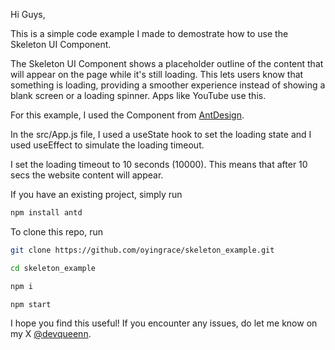 Hi Guys, 

This is a simple code example I made to demostrate how to use the Skeleton UI Component. 

The Skeleton UI Component shows a placeholder outline of the content that will appear on the page while it's still loading. This lets users know that something is loading, providing a smoother experience instead of showing a blank screen or a loading spinner. Apps like YouTube use this. 

For this example, I used the <Skeleton/> Component from [AntDesign](https://ant.design). 

In the src/App.js file, I used a useState hook to set the loading state and I used useEffect to simulate the loading timeout. 

I set the loading timeout to 10 seconds (10000). This means that after 10 secs the website content will appear.

If you have an existing project, simply run

```bash
npm install antd
```

To clone this repo, run

```bash
git clone https://github.com/oyingrace/skeleton_example.git
```

```bash
cd skeleton_example
```

```bash
npm i
```

```bash
npm start
```

I hope you find this useful! If you encounter any issues, do let me know on my X [@devqueenn](https://x.com/devqueenn). 
